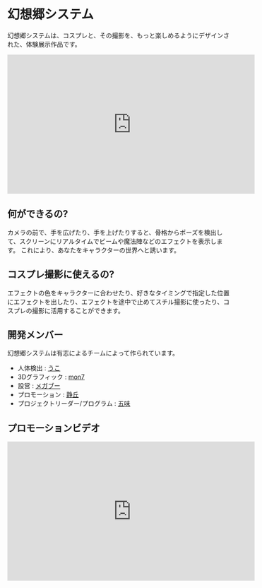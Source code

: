 # 幻想郷システム

幻想郷システムは、コスプレと、その撮影を、もっと楽しめるようにデザインされた、体験展示作品です。

<iframe width="560" height="315" src="https://www.youtube.com/embed/wuiauR0mvHU" frameborder="0" gesture="media" allow="encrypted-media" allowfullscreen></iframe>

## 何ができるの?

カメラの前で、手を広げたり、手を上げたりすると、骨格からポーズを検出して、スクリーンにリアルタイムでビームや魔法陣などのエフェクトを表示します。
これにより、あなたをキャラクターの世界へと誘います。

## コスプレ撮影に使えるの?

エフェクトの色をキャラクターに合わせたり、好きなタイミングで指定した位置にエフェクトを出したり、エフェクトを途中で止めてスチル撮影に使ったり、コスプレの撮影に活用することができます。

## 開発メンバー

幻想郷システムは有志によるチームによって作られています。

* 人体検出 : [うこ](https://twitter.com/ukokq)
* 3Dグラフィック : [mon7](https://twitter.com/Realize_mon7)
* 設営 : [メガブー](https://twitter.com/Realize_mega)
* プロモーション : [静丘](https://twitter.com/Siz_oka)
* プロジェクトリーダー/プログラム : [五味](https://twitter.com/GomiHgy)

## プロモーションビデオ

<iframe width="560" height="315" src="https://www.youtube.com/embed/vYDXryfmjQk" frameborder="0" gesture="media" allow="encrypted-media" allowfullscreen></iframe>
